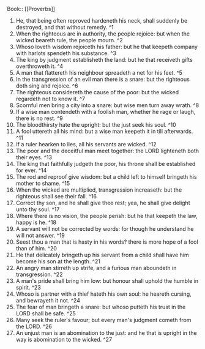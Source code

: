  Book:: [[Proverbs]]
 1. He, that being often reproved hardeneth his neck, shall suddenly be destroyed, and that without remedy. ^1
 2. When the righteous are in authority, the people rejoice: but when the wicked beareth rule, the people mourn. ^2
 3. Whoso loveth wisdom rejoiceth his father: but he that keepeth company with harlots spendeth his substance. ^3
 4. The king by judgment establisheth the land: but he that receiveth gifts overthroweth it. ^4
 5. A man that flattereth his neighbour spreadeth a net for his feet. ^5
 6. In the transgression of an evil man there is a snare: but the righteous doth sing and rejoice. ^6
 7. The righteous considereth the cause of the poor: but the wicked regardeth not to know it. ^7
 8. Scornful men bring a city into a snare: but wise men turn away wrath. ^8
 9. If a wise man contendeth with a foolish man, whether he rage or laugh, there is no rest. ^9
 10. The bloodthirsty hate the upright: but the just seek his soul. ^10
 11. A fool uttereth all his mind: but a wise man keepeth it in till afterwards. ^11
 12. If a ruler hearken to lies, all his servants are wicked. ^12
 13. The poor and the deceitful man meet together: the LORD lighteneth both their eyes. ^13
 14. The king that faithfully judgeth the poor, his throne shall be established for ever. ^14
 15. The rod and reproof give wisdom: but a child left to himself bringeth his mother to shame. ^15
 16. When the wicked are multiplied, transgression increaseth: but the righteous shall see their fall. ^16
 17. Correct thy son, and he shall give thee rest; yea, he shall give delight unto thy soul. ^17
 18. Where there is no vision, the people perish: but he that keepeth the law, happy is he. ^18
 19. A servant will not be corrected by words: for though he understand he will not answer. ^19
 20. Seest thou a man that is hasty in his words? there is more hope of a fool than of him. ^20
 21. He that delicately bringeth up his servant from a child shall have him become his son at the length. ^21
 22. An angry man stirreth up strife, and a furious man aboundeth in transgression. ^22
 23. A man's pride shall bring him low: but honour shall uphold the humble in spirit. ^23
 24. Whoso is partner with a thief hateth his own soul: he heareth cursing, and bewrayeth it not. ^24
 25. The fear of man bringeth a snare: but whoso putteth his trust in the LORD shall be safe. ^25
 26. Many seek the ruler's favour; but every man's judgment cometh from the LORD. ^26
 27. An unjust man is an abomination to the just: and he that is upright in the way is abomination to the wicked. ^27

